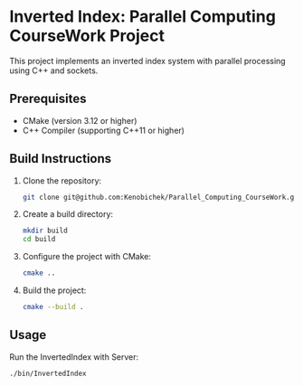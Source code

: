 # Inverted Index: Parallel Computing CourseWork Project
This project implements an inverted index system with parallel processing using C++ and sockets.

## Prerequisites
- CMake (version 3.12 or higher)
- C++ Compiler (supporting C++11 or higher)

## Build Instructions

1. Clone the repository:
    ```bash
    git clone git@github.com:Kenobichek/Parallel_Computing_CourseWork.git
    ```
    
2. Create a build directory:
	```bash
	mkdir build
	cd build
	```
3. Configure the project with CMake:
	```bash
	cmake ..
	```
4. Build the project:
	```bash
	cmake --build .
	```

## Usage

Run the InvertedIndex with Server:
 ```bash
./bin/InvertedIndex
```
